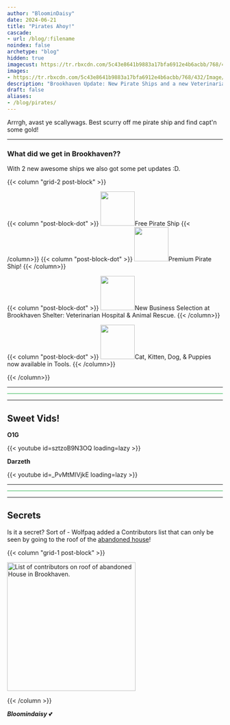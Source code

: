 ```yaml
---
author: "BloominDaisy"
date: 2024-06-21
title: "Pirates Ahoy!"
cascade:
- url: /blog/:filename
noindex: false
archetype: "blog"
hidden: true
imagecust: https://tr.rbxcdn.com/5c43e8641b9883a17bfa6912e4b6acbb/768/432/Image/Png
images:
- https://tr.rbxcdn.com/5c43e8641b9883a17bfa6912e4b6acbb/768/432/Image/Png
description: "Brookhaven Update: New Pirate Ships and a new Veterinarian Hospital & Animal Rescue."
draft: false
aliases:
- /blog/pirates/
---
```


Arrrgh, avast ye scallywags. Best scurry off me pirate ship and find capt'n some gold!

---

### What did we get in Brookhaven??

With 2 new awesome ships we also got some pet updates :D. 

{{< column "grid-2 post-block" >}}

{{< column "post-block-dot" >}}
<img src="/images/blog/free-pirate-boat.png" loading="lazy" style="width: 80px; height: 80px;">Free Pirate Ship 
{{< /column>}}
{{< column "post-block-dot" >}}
<img src="/images/blog/premium-pirate-boat.png" loading="lazy" style="width: 80px; height: 80px;">Premium Pirate Ship! 
{{< /column>}}

{{< column "post-block-dot" >}}
<img src="/images/blog/shelter-animal-resuce-veternarian.png" loading="lazy" style="width: 80px; height: 80px;">New Business Selection at Brookhaven Shelter: Veterinarian Hospital & Animal Rescue. 
{{< /column>}}

{{< column "post-block-dot" >}}
<img src="/images/blog/pets-tools.png" loading="lazy" style="width: 80px; height: 80px;">Cat, Kitten, Dog, & Puppies now available in Tools. 
{{< /column>}}


{{< /column>}}

---

<hr style="background-color: #28b44c" size=8 class="post-block">

---

## Sweet Vids!

<div class="grid-2 post-vid-dot">

**O1G** <div class="grid-1">{{< youtube id=sztzoB9N3OQ loading=lazy >}}</div>


**Darzeth** <div class="grid-1">{{< youtube id=_PvMtMIVjkE loading=lazy >}}</div>
</div>

---

<hr style="background-color: #28b44c" size=8 class="post-block">

---

## Secrets

Is it a secret? Sort of - Wolfpaq added a Contributors list that can only be seen by going to the roof of the [abandoned house](/map/poi/abandoned-house/)!

{{< column "grid-1 post-block" >}}

<img src="/images/blog/abandoned-house-lightening-roof-secret.png" loading="lazy" style="width: auto; height: 300px;" alt="List of contributors on roof of abandoned House in Brookhaven.">

{{< /column >}}


_**Bloomindaisy**_ <span class="nowrap"><span class="emojify">💕</span>